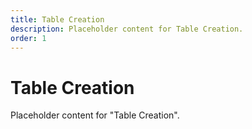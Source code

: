 ```yaml
---
title: Table Creation
description: Placeholder content for Table Creation.
order: 1
---
```


# Table Creation

Placeholder content for "Table Creation".
